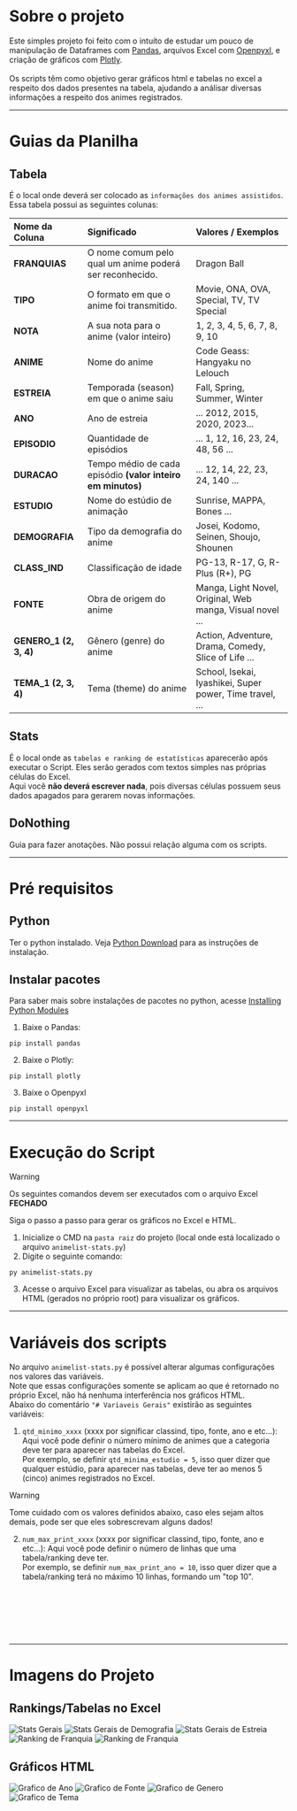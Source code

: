 # Sobre o projeto
Este simples projeto foi feito com o intuíto de estudar um pouco de manipulação de Dataframes com [Pandas](https://pandas.pydata.org/), arquivos Excel com [Openpyxl](https://openpyxl.readthedocs.io/), e criação de gráficos com [Plotly](https://plotly.com/).\
\
Os scripts têm como objetivo gerar gráficos html e tabelas no excel a respeito dos dados presentes na tabela, ajudando a análisar diversas informações a respeito dos animes registrados.


---


# Guias da Planilha
## Tabela
É o local onde deverá ser colocado as `informações dos animes assistidos`. Essa tabela possui as seguintes colunas:

| Nome da Coluna         | Significado                                                 | Valores / Exemplos                                        |                       
|:-----------------------|:------------------------------------------------------------|:----------------------------------------------------------|
| **FRANQUIAS**          | O nome comum pelo qual um anime poderá ser reconhecido.     | Dragon Ball                                               |
| **TIPO**               | O formato em que o anime foi transmitido.                   | Movie, ONA, OVA, Special, TV, TV Special                  |
| **NOTA**               | A sua nota para o anime (valor inteiro)                     | 1, 2, 3, 4, 5, 6, 7, 8, 9, 10                             |         
| **ANIME**              | Nome do anime                                               | Code Geass: Hangyaku no Lelouch                           | 
| **ESTREIA**            | Temporada (season) em que o anime saiu                      | Fall, Spring, Summer, Winter                              |
| **ANO**                | Ano de estreia                                              | ... 2012, 2015, 2020, 2023...                             |        
| **EPISODIO**           | Quantidade de episódios                                     | ... 1, 12, 16, 23, 24, 48, 56 ...                         | 
| **DURACAO**            | Tempo médio de cada episódio **(valor inteiro em minutos)** | ... 12, 14, 22, 23, 24, 140 ...                           |
| **ESTUDIO**            | Nome do estúdio de animação                                 | Sunrise, MAPPA, Bones ...                                 |
| **DEMOGRAFIA**         | Tipo da demografia do anime                                 | Josei, Kodomo, Seinen, Shoujo, Shounen                    |
| **CLASS_IND**          | Classificação de idade                                      | PG-13, R-17, G, R-Plus (R+), PG                           |                
| **FONTE**              | Obra de origem do anime                                     | Manga, Light Novel, Original, Web manga, Visual novel ... |
| **GENERO_1 (2, 3, 4)** | Gênero (genre) do anime                                     | Action, Adventure, Drama, Comedy, Slice of Life ...       |
| **TEMA_1 (2, 3, 4)**   | Tema (theme) do anime                                       | School, Isekai, Iyashikei, Super power, Time travel,  ... |                                                      


## Stats
É o local onde as `tabelas e ranking de estatísticas` aparecerão após executar o Script. Eles serão gerados com textos simples nas próprias células do Excel.\
Aqui você **não deverá escrever nada**, pois diversas células possuem seus dados apagados para gerarem novas informações.

## DoNothing
Guia para fazer anotações. Não possui relação alguma com os scripts.


---


# Pré requisitos
## Python
Ter o python instalado. Veja [Python Download](https://www.python.org/downloads/) para as instruções de instalação.


## Instalar pacotes
Para saber mais sobre instalações de pacotes no python, acesse [Installing Python Modules](https://docs.python.org/3/installing/index.html)
1. Baixe o Pandas:
```
pip install pandas
```
2. Baixe o Plotly:
```
pip install plotly
```
3. Baixe o Openpyxl
```
pip install openpyxl
```


---
# Execução do Script

> [!WARNING]  
> Os seguintes comandos devem ser executados com o arquivo Excel **FECHADO**

Siga o passo a passo para gerar os gráficos no Excel e HTML.

1. Inicialize o CMD na `pasta raiz` do projeto (local onde está localizado o arquivo `animelist-stats.py`)
2. Digite o seguinte comando:
```
py animelist-stats.py
```
3. Acesse o arquivo Excel para visualizar as tabelas, ou abra os arquivos HTML (gerados no próprio root) para visualizar os gráficos.


---
# Variáveis dos scripts
No arquivo `animelist-stats.py` é possível alterar algumas configurações nos valores das variáveis.\
Note que essas configurações somente se aplicam ao que é retornado no próprio Excel, não há nenhuma interferência nos gráficos HTML.\
Abaixo do comentário `"# Variaveis Gerais"` existirão as seguintes variáveis:
1. `qtd_minimo_xxxx` (xxxx por significar classind, tipo, fonte, ano e etc...): Aqui você pode definir o número mínimo de animes que a categoria deve ter para aparecer nas tabelas do Excel.\
Por exemplo, se definir `qtd_minima_estudio = 5`, isso quer dizer que qualquer estúdio, para aparecer nas tabelas, deve ter ao menos 5 (cinco) animes registrados no Excel.

> [!WARNING]  
> Tome cuidado com os valores definidos abaixo, caso eles sejam altos demais, pode ser que eles sobrescrevam alguns dados!

2. `num_max_print_xxxx` (xxxx por significar classind, tipo, fonte, ano e etc...): Aqui você pode definir o número de linhas que uma tabela/ranking deve ter.\
Por exemplo, se definir `num_max_print_ano = 10`, isso quer dizer que a tabela/ranking terá no máximo 10 linhas, formando um "top 10".

<br><br><br><br><br>

---
# Imagens do Projeto
## Rankings/Tabelas no Excel
![Stats Gerais](/readme-images/stats_gerais.png)
![Stats Gerais de Demografia](/readme-images/stats_gerais_demografia.png)
![Stats Gerais de Estreia](/readme-images/stats_gerais_estreia.png)
![Ranking de Franquia](/readme-images/mais_maior_franquia.png)
![Ranking de Franquia](/readme-images/mais_maior_estudio.png)

## Gráficos HTML
![Grafico de Ano](/readme-images/grafico_ano.png)
![Grafico de Fonte](/readme-images/grafico_fonte.png)
![Grafico de Genero](/readme-images/grafico_genero.png)
![Grafico de Tema](/readme-images/grafico_tema.png)
